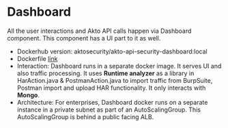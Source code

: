 # Dashboard

All the user interactions and Akto API calls happen via Dashboard component. This component has a UI part to it as well.

* Dockerhub version: aktosecurity/akto-api-security-dashboard:local
* Dockerfile [link](https://github.com/akto-api-security/akto/blob/master/docker-compose.yml#L15)
* Interaction: Dashboard runs in a separate docker image. It serves UI and also traffic processing. It uses **Runtime analyzer** as a library in HarAction.java & PostmanAction.java to import traffic from BurpSuite, Postman import and upload HAR functionality. It only interacts with **Mongo**.
* Architecture: For enterprises, Dashboard docker runs on a separate instance in a private subnet as part of an AutoScalingGroup. This AutoScalingGroup is behind a public facing ALB.
